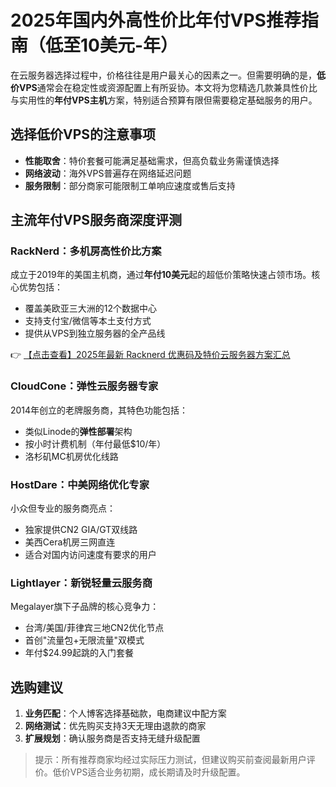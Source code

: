 # 2025年国内外高性价比年付VPS推荐指南（低至10美元-年）

在云服务器选择过程中，价格往往是用户最关心的因素之一。但需要明确的是，**低价VPS**通常会在稳定性或资源配置上有所妥协。本文将为您精选几款兼具性价比与实用性的**年付VPS主机**方案，特别适合预算有限但需要稳定基础服务的用户。

## 选择低价VPS的注意事项
- **性能取舍**：特价套餐可能满足基础需求，但高负载业务需谨慎选择
- **网络波动**：海外VPS普遍存在网络延迟问题
- **服务限制**：部分商家可能限制工单响应速度或售后支持

## 主流年付VPS服务商深度评测

### RackNerd：多机房高性价比方案
成立于2019年的美国主机商，通过**年付10美元**起的超低价策略快速占领市场。核心优势包括：
- 覆盖美欧亚三大洲的12个数据中心
- 支持支付宝/微信等本土支付方式
- 提供从VPS到独立服务器的全产品线

👉 [【点击查看】2025年最新 Racknerd 优惠码及特价云服务器方案汇总](https://bit.ly/Rack_Nerd)

### CloudCone：弹性云服务器专家
2014年创立的老牌服务商，其特色功能包括：
- 类似Linode的**弹性部署**架构
- 按小时计费机制（年付最低$10/年）
- 洛杉矶MC机房优化线路

### HostDare：中美网络优化专家
小众但专业的服务商亮点：
- 独家提供CN2 GIA/GT双线路
- 美西Cera机房三网直连
- 适合对国内访问速度有要求的用户

### Lightlayer：新锐轻量云服务商
Megalayer旗下子品牌的核心竞争力：
- 台湾/美国/菲律宾三地CN2优化节点
- 首创"流量包+无限流量"双模式
- 年付$24.99起跳的入门套餐

## 选购建议
1. **业务匹配**：个人博客选择基础款，电商建议中配方案
2. **网络测试**：优先购买支持3天无理由退款的商家
3. **扩展规划**：确认服务商是否支持无缝升级配置

> 提示：所有推荐商家均经过实际压力测试，但建议购买前查阅最新用户评价。低价VPS适合业务初期，成长期请及时升级配置。